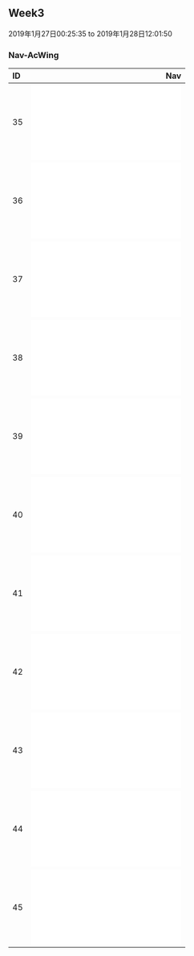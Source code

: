 ## Week3
2019年1月27日00:25:35 to 2019年1月28日12:01:50

### Nav-AcWing
| ID   |                                Nav                                           |
| :----| ----------------------------------------------------------------------------:|
| 35   | ![reverseList](1/reverseList.md)                                             |
| 36   | ![merge](2/merge.md)                                                         |
| 37   | ![hasSubtree](3/hasSubtree.md)                                               |
| 38   | ![mirror](4/mirror.md)                                                       |
| 39   | ![isSymmetric](5/isSymmetric.md)                                             |
| 40   | ![printMatrix](6/printMatrix.md)                                             |
| 41   | ![getMinStack](7/getMinStack.md)                                             |
| 42   | ![isPopOrder](8/isPopOrder.md)                                               |
| 43   | ![levelOrder](9/printFromTopToBottom.md)                                     |
| 44   | ![levelOrder+bfs](10/printFromTopToBottom.md)                                |
| 45   | ![levelOrder+bfs+reverseArr](11/printFromTopToBottom.md)                     |
